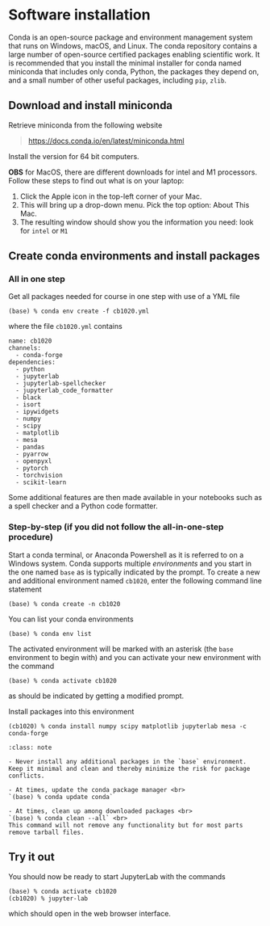# Software installation

Conda is an open-source package and environment management system that runs on Windows, macOS, and Linux. The conda repository contains a large number of open-source certified packages enabling scientific work. It is recommended that you install the minimal installer for conda named miniconda that includes only conda, Python, the packages they depend on, and a small number of other useful packages, including ```pip```, ```zlib```.

## Download and install miniconda

Retrieve miniconda from the following website

> <https://docs.conda.io/en/latest/miniconda.html>

Install the version for 64 bit computers.

**OBS** for MacOS, there are different downloads for intel and M1 processors. Follow these steps to find out what is on your laptop:
1. Click the Apple icon in the top-left corner of your Mac.
2. This will bring up a drop-down menu. Pick the top option: About This Mac.
3. The resulting window should show you the information you need: look for ```intel``` or ```M1```

## Create conda environments and install packages

### All in one step

Get all packages needed for course in one step with use of a YML file

```
(base) % conda env create -f cb1020.yml
```

where the file `cb1020.yml` contains

```
name: cb1020
channels:
  - conda-forge
dependencies:
  - python
  - jupyterlab
  - jupyterlab-spellchecker
  - jupyterlab_code_formatter
  - black
  - isort
  - ipywidgets
  - numpy
  - scipy
  - matplotlib
  - mesa
  - pandas
  - pyarrow
  - openpyxl
  - pytorch
  - torchvision
  - scikit-learn
```

Some additional features are then made available in your notebooks such as a spell checker and a Python code formatter.

### Step-by-step (if you did not follow the all-in-one-step procedure)

Start a conda terminal, or Anaconda Powershell as it is referred to on a Windows system. Conda supports multiple *environments* and you start in the one named `base` as is typically indicated by the prompt. To create a new and additional environment named `cb1020`, enter the following command line statement

```
(base) % conda create -n cb1020
```

You can list your conda environments

```
(base) % conda env list
```

The activated environment will be marked with an asterisk (the `base` environment to begin with) and you can activate your new environment with the command

```
(base) % conda activate cb1020
```

as should be indicated by getting a modified prompt.

Install packages into this environment

```
(cb1020) % conda install numpy scipy matplotlib jupyterlab mesa -c conda-forge
```

```{admonition} Good practices
:class: note

- Never install any additional packages in the `base` environment. Keep it minimal and clean and thereby minimize the risk for package conflicts. 

- At times, update the conda package manager <br>
`(base) % conda update conda`

- At times, clean up among downloaded packages <br>
`(base) % conda clean --all` <br>
This command will not remove any functionality but for most parts remove tarball files. 

```

## Try it out

You should now be ready to start JupyterLab with the commands

```
(base) % conda activate cb1020
(cb1020) % jupyter-lab
```

which should open in the web browser interface.